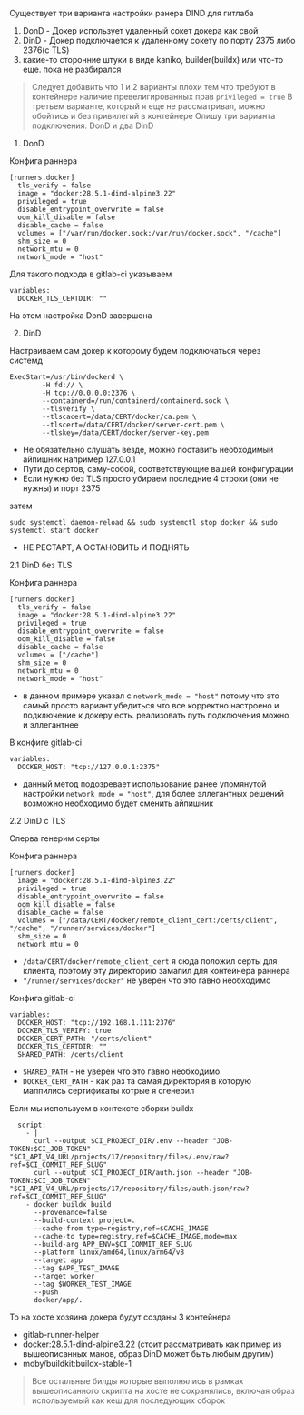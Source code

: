Существует три варианта настройки ранера DIND для гитлаба
1. DonD - Докер использует удаленный сокет докера как свой
2. DinD - Докер подключается к удаленному сокету по порту 2375 либо 2376(с TLS)
3. какие-то сторонние штуки в виде kaniko, builder(buildx) или что-то еще. пока не разбирался
> Следует добавить что 1 и 2 варианты плохи тем что требуют в контейнере наличие превелигированных прав `privileged = true` В третьем варианте, который я еще не рассматривал, можно обойтись и без привилегий в контейнере
Опишу три варианта подключения. DonD и два DinD

1. DonD

Конфига раннера
```
[runners.docker]
  tls_verify = false
  image = "docker:28.5.1-dind-alpine3.22"
  privileged = true
  disable_entrypoint_overwrite = false
  oom_kill_disable = false
  disable_cache = false
  volumes = ["/var/run/docker.sock:/var/run/docker.sock", "/cache"]
  shm_size = 0
  network_mtu = 0
  network_mode = "host"
```
Для такого подхода в gitlab-ci указываем
```
variables:
  DOCKER_TLS_CERTDIR: ""
```
На этом настройка DonD завершена

2. DinD

Настраиваем сам докер к которому будем подключаться через системд

```
ExecStart=/usr/bin/dockerd \
        -H fd:// \
        -H tcp://0.0.0.0:2376 \
        --containerd=/run/containerd/containerd.sock \
        --tlsverify \
        --tlscacert=/data/CERT/docker/ca.pem \
        --tlscert=/data/CERT/docker/server-cert.pem \
        --tlskey=/data/CERT/docker/server-key.pem 
```
- Не обязательно слушать везде, можно поставить необходимый айпишник например 127.0.0.1
- Пути до сертов, саму-собой, соответствующие вашей конфигурации
- Если нужно без TLS просто убираем последние 4 строки (они не нужны) и порт 2375

затем
```
sudo systemctl daemon-reload && sudo systemctl stop docker && sudo systemctl start docker
```
- НЕ РЕСТАРТ, А ОСТАНОВИТЬ И ПОДНЯТЬ

2.1 DinD без TLS

Конфига раннера
```
[runners.docker]
  tls_verify = false
  image = "docker:28.5.1-dind-alpine3.22"
  privileged = true
  disable_entrypoint_overwrite = false
  oom_kill_disable = false
  disable_cache = false
  volumes = ["/cache"]
  shm_size = 0
  network_mtu = 0
  network_mode = "host"
```
- в данном примере указал с `network_mode = "host"` потому что это самый просто вариант убедиться что все корректно настроено и подключение к докеру есть. реализовать путь подключения можно и эллегантнее

В конфиге gitlab-ci
```
variables:
  DOCKER_HOST: "tcp://127.0.0.1:2375"
```
- данный метод подозревает использование ранее упомянутой настройки `network_mode = "host"`, для более эллегантных решений возможно необходимо будет сменить айпишник

2.2 DinD с TLS

Сперва генерим серты

Конфига раннера
```
[runners.docker]
  image = "docker:28.5.1-dind-alpine3.22"
  privileged = true
  disable_entrypoint_overwrite = false
  oom_kill_disable = false
  disable_cache = false
  volumes = ["/data/CERT/docker/remote_client_cert:/certs/client", "/cache", "/runner/services/docker"]
  shm_size = 0
  network_mtu = 0
```
- `/data/CERT/docker/remote_client_cert` я сюда положил серты для клиента, поэтому эту директорию замапил для контейнера раннера
- `"/runner/services/docker"` не уверен что это гавно необходимо

Конфига gitlab-ci
```
variables:
  DOCKER_HOST: "tcp://192.168.1.111:2376"
  DOCKER_TLS_VERIFY: true
  DOCKER_CERT_PATH: "/certs/client"
  DOCKER_TLS_CERTDIR: ""
  SHARED_PATH: /certs/client
```
- `SHARED_PATH` - не уверен что это гавно необходимо
- `DOCKER_CERT_PATH` - как раз та самая директория в которую маппились сертификаты котрые я сгенерил

Если мы используем в контексте сборки buildx
```
  script:
    - |
      curl --output $CI_PROJECT_DIR/.env --header "JOB-TOKEN:$CI_JOB_TOKEN" "$CI_API_V4_URL/projects/17/repository/files/.env/raw?ref=$CI_COMMIT_REF_SLUG"
      curl --output $CI_PROJECT_DIR/auth.json --header "JOB-TOKEN:$CI_JOB_TOKEN" "$CI_API_V4_URL/projects/17/repository/files/auth.json/raw?ref=$CI_COMMIT_REF_SLUG"
    - docker buildx build
      --provenance=false
      --build-context project=.
      --cache-from type=registry,ref=$CACHE_IMAGE
      --cache-to type=registry,ref=$CACHE_IMAGE,mode=max
      --build-arg APP_ENV=$CI_COMMIT_REF_SLUG
      --platform linux/amd64,linux/arm64/v8
      --target app
      --tag $APP_TEST_IMAGE
      --target worker
      --tag $WORKER_TEST_IMAGE
      --push
      docker/app/.
```
То на хосте хозяина докера будут созданы 3 контейнера
- gitlab-runner-helper 
- docker:28.5.1-dind-alpine3.22 (стоит рассматривать как пример из вышеописанных манов, образ DinD может быть любым другим)
- moby/buildkit:buildx-stable-1
> Все остальные билды которые выполнялись в рамках вышеописанного скрипта на хосте не сохранялись, включая образ используемый как кеш для последующих сборок

